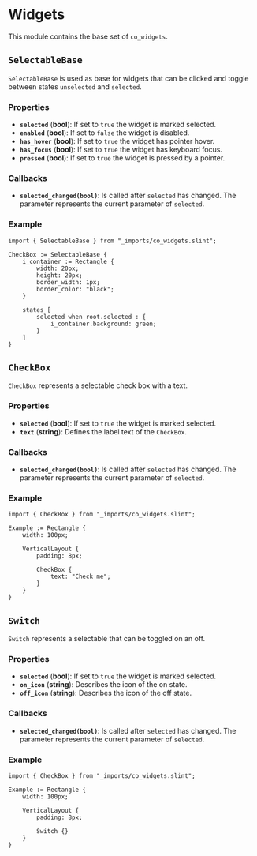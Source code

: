 <!--
SPDX-FileCopyrightText: 2022 Florian Blasius <florvanpt@posteo.de>
SPDX-License-Identifier: MIT
-->

# Widgets

This module contains the base set of `co_widgets`.

## `SelectableBase`

`SelectableBase` is used as base for widgets that can be clicked and toggle between states `unselected` and `selected`.

### Properties

* **`selected`** (**bool**): If set to `true` the widget is marked selected.
* **`enabled`** (**bool**): If set to `false` the widget is disabled.
* **`has_hover`** (**bool**): If set to `true` the widget has pointer hover.
* **`has_focus`** (**bool**): If set to `true` the widget has keyboard focus.
* **`pressed`** (**bool**): If set to `true` the widget is pressed by a pointer.

### Callbacks

* **`selected_changed(bool)`**: Is called after `selected` has changed. The parameter represents the current parameter of `selected`.

### Example

```slint
import { SelectableBase } from "_imports/co_widgets.slint";

CheckBox := SelectableBase {
    i_container := Rectangle {
        width: 20px;
        height: 20px;
        border_width: 1px;
        border_color: "black";
    }

    states [
        selected when root.selected : {
            i_container.background: green;
        }
    ]
}
```

## `CheckBox`

`CheckBox` represents a selectable check box with a text.

### Properties

* **`selected`** (**bool**): If set to `true` the widget is marked selected.
* **`text`** (**string**): Defines the label text of the `CheckBox`.

### Callbacks

* **`selected_changed(bool)`**: Is called after `selected` has changed. The parameter represents the current parameter of `selected`.

### Example

```slint
import { CheckBox } from "_imports/co_widgets.slint";

Example := Rectangle {
    width: 100px;

    VerticalLayout {
        padding: 8px;

        CheckBox {
            text: "Check me";
        }
    }
}
```

## `Switch`

`Switch` represents a selectable that can be toggled on an off.

### Properties

* **`selected`** (**bool**): If set to `true` the widget is marked selected.
* **`on_icon`** (**string**): Describes the icon of the on state.
* **`off_icon`** (**string**): Describes the icon of the off state.

### Callbacks

* **`selected_changed(bool)`**: Is called after `selected` has changed. The parameter represents the current parameter of `selected`.

### Example

```slint
import { CheckBox } from "_imports/co_widgets.slint";

Example := Rectangle {
    width: 100px;

    VerticalLayout {
        padding: 8px;

        Switch {}
    }
}
```